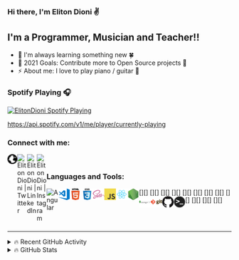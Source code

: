 ### Hi there, I'm Eliton Dioni ✌

## I'm a Programmer, Musician and Teacher!!

- 🌱 I'm always learning something new 🍀
- 🥅 2021 Goals: Contribute more to Open Source projects 📁
- ⚡ About me: I love to play piano / guitar 🎸

### Spotify Playing 🎧

[<img src="https://now-playing-codestackr.vercel.app/api/spotify-playing" alt="ElitonDioni Spotify Playing" width="350" />](https://open.spotify.com/user/elitondioni)

https://api.spotify.com/v1/me/player/currently-playing

### Connect with me:

[<img align="left" alt="ElitonDioni.com" width="22px" src="https://raw.githubusercontent.com/iconic/open-iconic/master/svg/globe.svg" />][website]
[<img align="left" alt="ElitonDioni | Twitter" width="22px" src="https://cdn.jsdelivr.net/npm/simple-icons@v3/icons/twitter.svg" />][twitter]
[<img align="left" alt="ElitonDioni | LinkedIn" width="22px" src="https://cdn.jsdelivr.net/npm/simple-icons@v3/icons/linkedin.svg" />][linkedin]
[<img align="left" alt="ElitonDioni | Instagram" width="22px" src="https://cdn.jsdelivr.net/npm/simple-icons@v3/icons/instagram.svg" />][instagram]

<br />

### Languages and Tools:

[<img align="left" alt="Angular" width="26px" src="https://raw.githubusercontent.com/angular/angular/master/aio/src/assets/images/logos/angular/angular.png" />][]
[<img align="left" alt="Visual Studio Code" width="26px" src="https://raw.githubusercontent.com/github/explore/80688e429a7d4ef2fca1e82350fe8e3517d3494d/topics/visual-studio-code/visual-studio-code.png" />][]
[<img align="left" alt="HTML5" width="26px" src="https://raw.githubusercontent.com/github/explore/80688e429a7d4ef2fca1e82350fe8e3517d3494d/topics/html/html.png" />][]
[<img align="left" alt="CSS3" width="26px" src="https://raw.githubusercontent.com/github/explore/80688e429a7d4ef2fca1e82350fe8e3517d3494d/topics/css/css.png" />][]
[<img align="left" alt="Sass" width="26px" src="https://raw.githubusercontent.com/github/explore/80688e429a7d4ef2fca1e82350fe8e3517d3494d/topics/sass/sass.png" />][]
[<img align="left" alt="JavaScript" width="26px" src="https://raw.githubusercontent.com/github/explore/80688e429a7d4ef2fca1e82350fe8e3517d3494d/topics/javascript/javascript.png" />][]
[<img align="left" alt="React" width="26px" src="https://raw.githubusercontent.com/github/explore/80688e429a7d4ef2fca1e82350fe8e3517d3494d/topics/react/react.png" />][]
[<img align="left" alt="Node.js" width="26px" src="https://raw.githubusercontent.com/github/explore/80688e429a7d4ef2fca1e82350fe8e3517d3494d/topics/nodejs/nodejs.png" />][]
[<img align="left" alt="MongoDB" width="26px" src="https://raw.githubusercontent.com/github/explore/80688e429a7d4ef2fca1e82350fe8e3517d3494d/topics/mongodb/mongodb.png" />][]
[<img align="left" alt="Git" width="26px" src="https://raw.githubusercontent.com/github/explore/80688e429a7d4ef2fca1e82350fe8e3517d3494d/topics/git/git.png" />][]
[<img align="left" alt="GitHub" width="26px" src="https://raw.githubusercontent.com/github/explore/78df643247d429f6cc873026c0622819ad797942/topics/github/github.png" />][]
[<img align="left" alt="Terminal" width="26px" src="https://raw.githubusercontent.com/github/explore/80688e429a7d4ef2fca1e82350fe8e3517d3494d/topics/terminal/terminal.png" />][]

<br />
<br />

---

<details>
  <summary>🔥 Recent GitHub Activity</summary>
  
<!--START_SECTION:activity-->
<!--END_SECTION:activity-->

</details>

<details>
  <summary>🔥 GitHub Stats</summary>

  <img align="left" alt="Eliton's GitHub Stats" src="https://github-readme-stats.codestackr.vercel.app/api?username=Eliton-Dioni&show_icons=true&hide_border=true" />

</details>

[website]: https://github.com/asudhaush
[twitter]: https://twitter.com/dioni_eliton
[instagram]: https://www.instagram.com/eliton_dioni/
[linkedin]: https://www.linkedin.com/in/eliton-dioni/